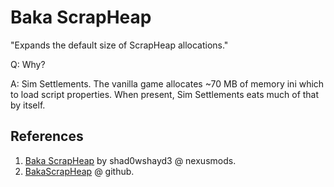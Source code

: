 # Baka ScrapHeap

"Expands the default size of ScrapHeap allocations."

Q: Why?

A: Sim Settlements. The vanilla game allocates ~70 MB of memory ini which to load script properties. When present, Sim Settlements eats much of that by itself.

## References

1. [Baka ScrapHeap](https://www.nexusmods.com/fallout4/mods/46340) by shad0wshayd3 @ nexusmods.
2. [BakaScrapHeap](https://github.com/shad0wshayd3-FO4/BakaScrapHeap) @ github.
